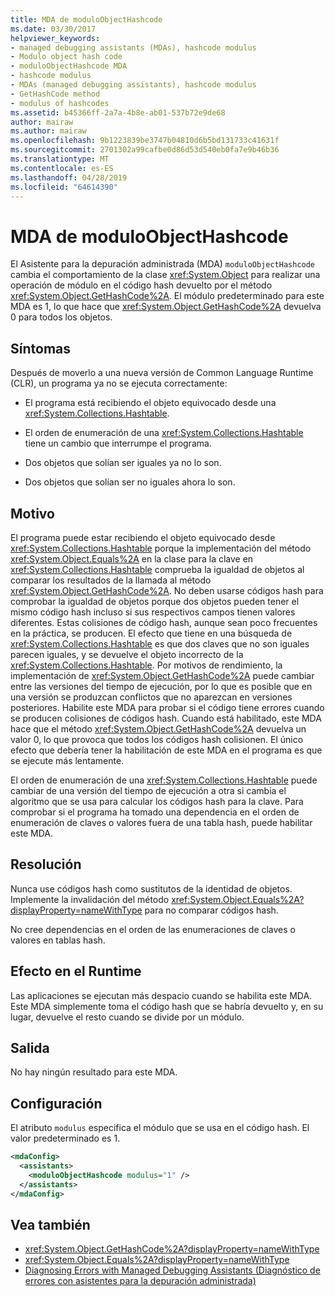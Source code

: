 ```yaml
---
title: MDA de moduloObjectHashcode
ms.date: 03/30/2017
helpviewer_keywords:
- managed debugging assistants (MDAs), hashcode modulus
- Modulo object hash code
- moduloObjectHashcode MDA
- hashcode modulus
- MDAs (managed debugging assistants), hashcode modulus
- GetHashCode method
- modulus of hashcodes
ms.assetid: b45366ff-2a7a-4b8e-ab01-537b72e9de68
author: mairaw
ms.author: mairaw
ms.openlocfilehash: 9b1223839be3747b04810d6b5bd131733c41631f
ms.sourcegitcommit: 2701302a99cafbe0d86d53d540eb0fa7e9b46b36
ms.translationtype: MT
ms.contentlocale: es-ES
ms.lasthandoff: 04/28/2019
ms.locfileid: "64614390"
---
```

# <a name="moduloobjecthashcode-mda"></a>MDA de moduloObjectHashcode
El Asistente para la depuración administrada (MDA) `moduloObjectHashcode` cambia el comportamiento de la clase <xref:System.Object> para realizar una operación de módulo en el código hash devuelto por el método <xref:System.Object.GetHashCode%2A>. El módulo predeterminado para este MDA es 1, lo que hace que <xref:System.Object.GetHashCode%2A> devuelva 0 para todos los objetos.  
  
## <a name="symptoms"></a>Síntomas  
 Después de moverlo a una nueva versión de Common Language Runtime (CLR), un programa ya no se ejecuta correctamente:  
  
- El programa está recibiendo el objeto equivocado desde una <xref:System.Collections.Hashtable>.  
  
- El orden de enumeración de una <xref:System.Collections.Hashtable> tiene un cambio que interrumpe el programa.  
  
- Dos objetos que solían ser iguales ya no lo son.  
  
- Dos objetos que solían ser no iguales ahora lo son.  
  
## <a name="cause"></a>Motivo  
 El programa puede estar recibiendo el objeto equivocado desde <xref:System.Collections.Hashtable> porque la implementación del método <xref:System.Object.Equals%2A> en la clase para la clave en <xref:System.Collections.Hashtable> comprueba la igualdad de objetos al comparar los resultados de la llamada al método <xref:System.Object.GetHashCode%2A>. No deben usarse códigos hash para comprobar la igualdad de objetos porque dos objetos pueden tener el mismo código hash incluso si sus respectivos campos tienen valores diferentes. Estas colisiones de código hash, aunque sean poco frecuentes en la práctica, se producen. El efecto que tiene en una búsqueda de <xref:System.Collections.Hashtable> es que dos claves que no son iguales parecen iguales, y se devuelve el objeto incorrecto de la <xref:System.Collections.Hashtable>. Por motivos de rendimiento, la implementación de <xref:System.Object.GetHashCode%2A> puede cambiar entre las versiones del tiempo de ejecución, por lo que es posible que en una versión se produzcan conflictos que no aparezcan en versiones posteriores. Habilite este MDA para probar si el código tiene errores cuando se producen colisiones de códigos hash. Cuando está habilitado, este MDA hace que el método <xref:System.Object.GetHashCode%2A> devuelva un valor 0, lo que provoca que todos los códigos hash colisionen. El único efecto que debería tener la habilitación de este MDA en el programa es que se ejecute más lentamente.  
  
 El orden de enumeración de una <xref:System.Collections.Hashtable> puede cambiar de una versión del tiempo de ejecución a otra si cambia el algoritmo que se usa para calcular los códigos hash para la clave. Para comprobar si el programa ha tomado una dependencia en el orden de enumeración de claves o valores fuera de una tabla hash, puede habilitar este MDA.  
  
## <a name="resolution"></a>Resolución  
 Nunca use códigos hash como sustitutos de la identidad de objetos. Implemente la invalidación del método <xref:System.Object.Equals%2A?displayProperty=nameWithType> para no comparar códigos hash.  
  
 No cree dependencias en el orden de las enumeraciones de claves o valores en tablas hash.  
  
## <a name="effect-on-the-runtime"></a>Efecto en el Runtime  
 Las aplicaciones se ejecutan más despacio cuando se habilita este MDA. Este MDA simplemente toma el código hash que se habría devuelto y, en su lugar, devuelve el resto cuando se divide por un módulo.  
  
## <a name="output"></a>Salida  
 No hay ningún resultado para este MDA.  
  
## <a name="configuration"></a>Configuración  
 El atributo `modulus` especifica el módulo que se usa en el código hash. El valor predeterminado es 1.  
  
```xml  
<mdaConfig>  
  <assistants>  
    <moduloObjectHashcode modulus="1" />  
  </assistants>  
</mdaConfig>  
```  
  
## <a name="see-also"></a>Vea también

- <xref:System.Object.GetHashCode%2A?displayProperty=nameWithType>
- <xref:System.Object.Equals%2A?displayProperty=nameWithType>
- [Diagnosing Errors with Managed Debugging Assistants (Diagnóstico de errores con asistentes para la depuración administrada)](../../../docs/framework/debug-trace-profile/diagnosing-errors-with-managed-debugging-assistants.md)
